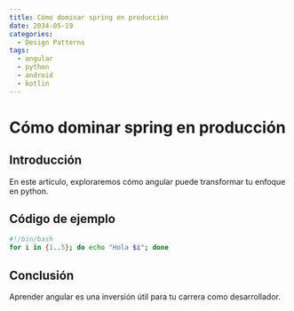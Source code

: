 ```yaml
---
title: Cómo dominar spring en producción
date: 2034-05-19
categories:
  - Design Patterns
tags:
  - angular
  - python
  - android
  - kotlin
---
```


# Cómo dominar spring en producción

## Introducción

En este artículo, exploraremos cómo angular puede transformar tu enfoque en python.

## Código de ejemplo

```bash
#!/bin/bash
for i in {1..5}; do echo "Hola $i"; done
```

## Conclusión

Aprender angular es una inversión útil para tu carrera como desarrollador.